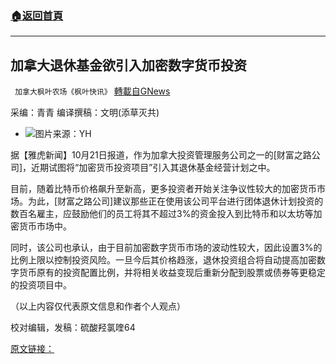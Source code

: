 ###  [:house:返回首頁](https://github.com/ourhimalayas/txt)
---


## 加拿大退休基金欲引入加密数字货币投资
` 加拿大枫叶农场《枫叶快讯》` [轉載自GNews](https://gnews.org/zh-hans/1615319/)

采编：青青      编译撰稿：文明(添草灭共)

- ![](https://assets.gnews.org/wp-content/uploads/2021/10/bitcoin2.jpg)图片来源：YH


据【雅虎新闻】10月21日报道，作为加拿大投资管理服务公司之一的[财富之路公司]，近期试图将“加密货币投资项目”引入其退休基金经营计划之中。

目前，随着比特币价格飙升至新高，更多投资者开始关注争议性较大的加密货币市场。为此，[财富之路公司]建议那些正在使用该公司平台进行团体退休计划投资的数百名雇主，应鼓励他们的员工将其不超过3%的资金投入到比特币和以太坊等加密货币市场中。

同时，该公司也承认，由于目前加密数字货币市场的波动性较大，因此设置3%的比例上限以控制投资风险。一旦今后其价格趋涨，退休投资组合将自动提高加密数字货币原有的投资配置比例，并将相关收益变现后重新分配到股票或债券等更稳定的投资项目中。

（以上内容仅代表原文信息和作者个人观点）

校对编辑，发稿：硫酸羟氯喹64

[原文链接：](https://ca.finance.yahoo.com/news/canadian-crypto-investingworkplace-retirement-plans-113605829.html)
